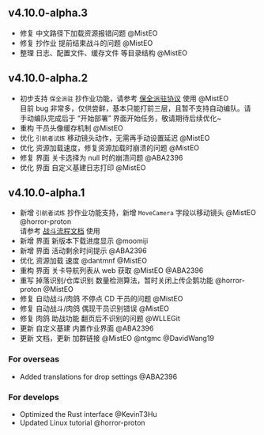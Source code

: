 ## v4.10.0-alpha.3

- 修复 中文路径下加载资源报错问题 @MistEO
- 修复 抄作业 提前结束战斗的问题 @MistEO
- 整理 日志、配置文件、缓存文件 等目录结构 @MistEO

## v4.10.0-alpha.2

- 初步支持 `保全派驻` 抄作业功能，请参考 [保全派驻协议](https://github.com/MaaAssistantArknights/MaaAssistantArknights/blob/v4.10.0-alpha.2/docs/3.7-%E4%BF%9D%E5%85%A8%E6%B4%BE%E9%A9%BB%E5%8D%8F%E8%AE%AE.md) 使用 @MistEO  
  目前 bug 非常多，仅供尝鲜，基本只能打前三层，且暂不支持自动编队。请手动编队完成后于 “开始部署” 界面开始任务，敬请期待后续优化~
- 重构 干员头像缓存机制 @MistEO
- 优化 `引航者试炼` 移动镜头动作，无需再手动设置延迟 @MistEO
- 优化 资源加载速度，修复资源加载时崩溃的问题 @MistEO
- 修复 界面 关卡选择为 null 时的崩溃问题 @ABA2396
- 优化 界面 自定义基建日志打印 @MistEO

## v4.10.0-alpha.1

- 新增 `引航者试炼` 抄作业功能支持，新增 `MoveCamera` 字段以移动镜头 @MistEO @horror-proton  
  请参考 [战斗流程文档](https://github.com/MaaAssistantArknights/MaaAssistantArknights/blob/master/docs/3.3-%E6%88%98%E6%96%97%E6%B5%81%E7%A8%8B%E5%8D%8F%E8%AE%AE.md) 使用
- 新增 界面 新版本下载进度显示 @moomiji
- 新增 界面 活动剩余时间提示 @ABA2396
- 优化 资源加载 速度 @dantmnf @MistEO
- 重构 界面 关卡导航列表从 web 获取 @MistEO @ABA2396
- 重写 掉落识别/仓库识别 数量检测算法，暂时关闭上传企鹅功能 @horror-proton @MistEO
- 修复 自动战斗/肉鸽 不停点 CD 干员的问题 @MistEO
- 修复 自动战斗/肉鸽 偶现干员识别错误 @MistEO
- 修复 肉鸽 助战功能 翻页后不识别的问题 @WLLEGit
- 更新 自定义基建 内置作业界面 @ABA2396
- 更新 文档，更新 加群链接 @MistEO @ntgmc @DavidWang19

### For overseas

- Added translations for drop settings @ABA2396

### For develops

- Optimized the Rust interface @KevinT3Hu
- Updated Linux tutorial @horror-proton
